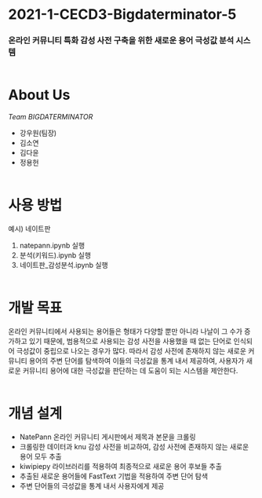 # 2021-1-CECD3-Bigdaterminator-5
### 온라인 커뮤니티 특화 감성 사전 구축을 위한 새로운 용어 극성값 분석 시스템 <br><br>

# About Us
*Team BIGDATERMINATOR*
* 강우원(팀장)
* 김소연
* 김다윤
* 정용헌 <br><br>

# 사용 방법
예시) 네이트판
1. natepann.ipynb 실행
2. 분석(키워드).ipynb 실행
3. 네이트판_감성분석.ipynb 실행
<br><br>

# 개발 목표
온라인 커뮤니티에서 사용되는 용어들은 형태가 다양할 뿐만 아니라 나날이 그 수가 증가하고 있기 때문에, 범용적으로 사용되는 감성 사전을 사용했을 때 없는 단어로 인식되어 극성값이 중립으로 나오는 경우가 많다. 따라서 감성 사전에 존재하지 않는 새로운 커뮤니티 용어의 주변 단어를 탐색하여 이들의 극성값을 통계 내서 제공하여, 사용자가 새로운 커뮤니티 용어에 대한 극성값을 판단하는 데 도움이 되는 시스템을 제안한다. <br><br>

# 개념 설계

<!-- ![image06](https://user-images.githubusercontent.com/48827431/122660322-8f685100-d1bb-11eb-800e-da2a1578f6f9.png) -->

* NatePann 온라인 커뮤니티 게시판에서 제목과 본문을 크롤링
* 크롤링한 데이터과 knu 감성 사전을 비교하여, 감성 사전에 존재하지 않는 새로운 용어 모두 추출
* kiwipiepy 라이브러리를 적용하여 최종적으로 새로운 용어 후보들 추출
* 추출된 새로운 용어들에 FastText 기법을 적용하여 주변 단어 탐색
* 주변 단어들의 극성값을 통계 내서 사용자에게 제공 <br><br>

<!-- # 진행 결과물
1. NatePann 온라인 커뮤니티에서  <br>
예시) 네이트판

![image01](https://user-images.githubusercontent.com/48827431/122660202-7b701f80-d1ba-11eb-9777-1f53198180b4.png)

2. 각 키워드가 속한 제목, 본문, 댓글 데이터를 모두 추출하여 감성 분석에 활용할 수 있도록 전처리를 진행한다.

![image02](https://user-images.githubusercontent.com/48827431/122660226-d6a21200-d1ba-11eb-927b-cd46ab64157d.png)

3. 전처리한 데이터에 대한 감성 분석을 진행하여 긍정, 부정, 중립 감성 점수를 계산하여 반환한다.

![image03](https://user-images.githubusercontent.com/48827431/122660231-e02b7a00-d1ba-11eb-96d3-72bc3452fab0.png)

4. 반환된 감성 분석 결과를 수치화 및 시각화하여 시스템 사용자에게 제공한다.

![image04](https://user-images.githubusercontent.com/48827431/122660237-e7eb1e80-d1ba-11eb-950d-27c000df82e6.png)


5. 최종 결과물 예시 목업 : 추후 카카오톡 플러스친구 구독 형태로 만든 챗봇을 개발하는 것을 목표로 한다.


![image05](https://user-images.githubusercontent.com/48827431/122660238-ea4d7880-d1ba-11eb-84c3-81d927012da0.PNG) <br><br>

# 개발 환경

![image07](https://user-images.githubusercontent.com/48827431/122660407-48c72680-d1bc-11eb-986f-57e0f945e568.PNG) -->
